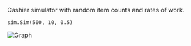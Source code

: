 Cashier simulator with random item counts and rates of work.

`sim.Sim(500, 10, 0.5)`

![Graph](https://cdn.discordapp.com/attachments/905301278647783428/1100485421944799272/image.png)
